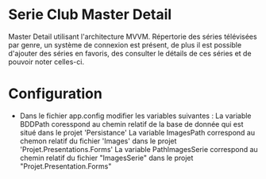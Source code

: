 # Serie Club Master Detail

Master Detail utilisant l'architecture MVVM.
Répertorie des séries télévisées par genre, un système de connexion est présent, de plus il est possible d'ajouter des séries en favoris, des consulter le détails de ces séries et de pouvoir noter celles-ci.

# Configuration

* Dans le fichier app.config modifier les variables suivantes :
  La variable BDDPath coresspond au chemin relatif de la base de donnée qui est situé dans le projet 'Persistance'
  La variable ImagesPath correspond au chemon relatif du fichier 'Images' dans le projet 'Projet.Presentations.Forms'
  La variable PathImagesSerie correspond au chemin relatif du fichier "ImagesSerie" dans le projet "Projet.Presentation.Forms"

